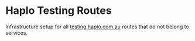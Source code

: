 # Haplo Testing Routes
Infrastructure setup for all [testing.haplo.com.au](testing.haplo.com.au) routes that do not belong to services.